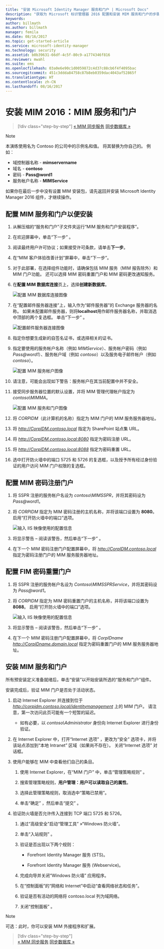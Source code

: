```yaml
---
title: "安装 Microsoft Identity Manager 服务和门户 | Microsoft Docs"
description: "获取为 Microsoft 标识管理器 2016 配置和安装 MIM 服务和门户的步骤"
keywords: 
author: billmath
ms.author: billmath
manager: femila
ms.date: 08/16/2017
ms.topic: get-started-article
ms.service: microsoft-identity-manager
ms.technology: security
ms.assetid: b0b39631-66df-4c5f-80c9-a1774346f816
ms.reviewer: mwahl
ms.suite: ems
ms.openlocfilehash: 03a0e6e90c1d0059872c4d37c88cb6f4f4095bac
ms.sourcegitcommit: 451c3ddda84758c87b8eb0359dac4043af52865f
ms.translationtype: HT
ms.contentlocale: zh-CN
ms.lasthandoff: 08/16/2017
---
```

# <a name="install-mim-2016-mim-service-and-portal"></a>安装 MIM 2016：MIM 服务和门户

>[!div class="step-by-step"]
[« MIM 同步服务](install-mim-sync.md)
[同步数据库 »](install-mim-sync-ad-service.md)

> [!NOTE]
> 本演练使用名为 Contoso 的公司中的示例名和值。 将其替换为你自己的。 例如：
> - 域控制器名称 - **mimservername**
> - 域名 - **contoso**
> - 密码 - **Pass@word1**
> - 服务帐户名称 - **MIMService**

如果你在最后一步中没有设置 MIM 安装包，请先返回并安装 Microsoft Identity Manager 2016 组件，才继续操作。


## <a name="configure-mim-service-and-portal-for-installation"></a>配置 MIM 服务和门户以便安装

1. 从解压缩的“服务和门户”子文件夹运行“MIM 服务和门户安装程序”。

2. 在欢迎屏幕中，单击“下一步” 。

3. 阅读最终用户许可协议；如果接受许可条款，请单击**下一步**。

4. 在“MIM 客户体验改善计划”屏幕中，单击“下一步”。

5. 对于此部署，在选择组件功能时，请确保包括 MIM 服务（MIM 报告除外）和 MIM 门户功能。 还可以选择 MIM 密码重置门户和 MIM 密码更改通知服务。

6. 在**配置 MIM 数据库连接**页上，选择**创建新数据库**。

    ![配置 MIM 数据库连接图像](media/MIM-Install10.png)

7. 在“配置邮件服务器连接”上，输入作为“邮件服务器”的 Exchange 服务器的名称。 如果未配置邮件服务器，则将**localhost**用作邮件服务器名称，并取消选中顶部的两个复选框。 单击“下一步” 。

    ![配置邮件服务器连接图像](media/MIM-Install11.png)

8. 指定你想要生成新的自签名证书，或选择相关的证书。

9. 指定要使用的服务帐户名称（例如 *MIMService*）、服务帐户密码（例如 *Pass@word1*）、服务帐户域（例如 *contoso*）以及服务电子邮件帐户（例如 *contoso*）。

    ![配置 MIM 服务帐户图像](media/MIM-Install12.png)

10. 请注意，可能会出现如下警告：服务帐户在其当前配置中并不安全。

11. 接受同步服务器位置的默认设置，并将 MIM 管理代理帐户指定为 *contoso\MIMMA*。

    ![配置 MIM 服务和门户图像](media/MIM-Install13.png)

12. 将 *CORPIDM*（此计算机的名称）指定为 MIM 门户的 MIM 服务服务器地址。

13. 将 *http://CorpIDM.contoso.local* 指定为 SharePoint 站点集 URL。

14. 将 *http://CorpIDM.contoso.local:8080* 指定为密码注册 URL。

15. 将 *http://CorpIDM.contoso.local:8088* 指定为密码重置 URL。

16. 选中打开防火墙中的端口 5725 和 5726 的复选框，以及授予所有经过身份验证的用户访问 MIM 门户权限的复选框。

## <a name="configure-mim-password-registration-portal"></a>配置 MIM 密码注册门户

1.  将 SSPR 注册的服务帐户名设为 *contoso\MIMSSPR*，并将其密码设为 *Pass@word1*。

2.  将 *CORPIDM* 指定为 MIM 密码注册的主机名称，并将该端口设置为 **8080**。 启用“打开防火墙中的端口”选项。

    ![输入 IIS 映像使用的配置信息](media/MIM-Install14.png)

3.  将显示警告 – 阅读该警告，然后单击“下一步” 。

4. 在下一个 MIM 密码注册门户配置屏幕中，将 *http://CorpIDM.contoso.local* 指定为密码注册门户的 MIM 服务服务器地址。

## <a name="configure-mim-password-reset-portal"></a>配置 FIM 密码重置门户

1.  将 SSPR 注册的服务帐户名设为 *Contoso\MIMSSPRService*，并将其密码设为 *Pass@word1*。

2.  将 *CORPIDM* 指定为 MIM 密码重置门户的主机名称，并将该端口设置为 **8088**。 启用“打开防火墙中的端口”选项。

    ![输入 IIS 映像使用的配置信息](media/MIM-Install15.png)

3.  将显示警告 – 阅读该警告，然后单击“下一步” 。

4. 在下一个 MIM 密码注册门户配置屏幕中，将 *CorpIDname  http://CorpIDname.domain.local* 指定为密码重置门户的 MIM 服务服务器地址。

## <a name="install-mim-service-and-portal"></a>安装 MIM 服务和门户

所有预安装定义准备就绪后，单击“安装”以开始安装所选的“服务和门户”组件。

安装完成后，验证 MIM 门户是否处于活动状态。

1. 启动 Internet Explorer 并连接到位于 *http://corpidm.contoso.local/identitymanagement* 上的 MIM 门户。 请注意，第一次访问此页可能有一个短暂的延迟。

    - 如有必要，以 *contoso\Administrator* 身份向 Internet Explorer 进行身份验证。

2. 在 Internet Explorer 中，打开“Internet 选项” ，更改为“安全”  选项卡，并将该站点添加到“本地 Intranet”  区域（如果尚不存在）。  关闭“Internet 选项”  对话框。

3. 使用户能够在 MIM 中查看他们自己的条目。

    1.  使用 Internet Explorer，在“MIM 门户” 中，单击“管理策略规则” 。

    2.  搜索管理策略规则，**用户管理：用户可以读取自己的属性**。

    3.  选择此管理策略规则，取消选中“策略已禁用”。

    4.  单击“确定”  ，然后单击“提交” 。

4.  验证防火墙是否允许传入连接到 TCP 端口 5725 和 5726。

    1.  通过“高级安全”启动“管理工具” »“Windows 防火墙”。

    2.  单击“入站规则” 。

    3.  验证是否出现以下两个规则：

        -   Forefront Identity Manager 服务 (STS)。

        -   Forefront Identity Manager 服务 (Webservice)。

    4.  完成向导并关闭“Windows 防火墙”  应用程序。

    5.  在“控制面板”的“网络和 Internet”中启动“查看网络状态和任务”。

    6.  验证是否有活动的网络将 contoso.local 列为域网络。

    7.  关闭“控制面板” 。

> [!NOTE]
> 可选：此时，你可以安装 MIM 外接程序和扩展。

>[!div class="step-by-step"]  
[« MIM 同步服务](install-mim-sync.md)
[同步数据库 »](install-mim-sync-ad-service.md)
